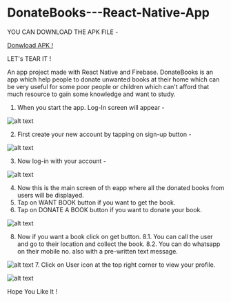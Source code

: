 # DonateBooks---React-Native-App

YOU CAN DOWNLOAD THE APK FILE - 

[Donwload APK !](https://github.com/VishalGhai/DonateBooks---React-Native-App/blob/master/Donate%20Books.apk)

LET's TEAR IT !

An app project made with React Native and Firebase.
DonateBooks is an app which help people to donate unwanted books at their home which can be very useful
for some poor people or children which can't afford that much resource to gain some knowledge and want to study.

1. When you start the app. Log-In screen will appear - 

![alt text](https://github.com/VishalGhai/DonateBooks---React-Native-App/blob/master/LoginPage.jpg)

2. First create your new account by tapping on sign-up button - 

![alt text](https://github.com/VishalGhai/DonateBooks---React-Native-App/blob/master/SignUp.jpg)

3. Now log-in with your account - 

![alt text](https://github.com/VishalGhai/DonateBooks---React-Native-App/blob/master/HomePage.jpg)

4. Now this is the main screen of th eapp where all the donated books from users will be displayed.
5. Tap on WANT BOOK button if you want to get the book.
6. Tap on DONATE A BOOK button if you want to donate your book.

![alt text](https://github.com/VishalGhai/DonateBooks---React-Native-App/blob/master/GetBook.jpg)

8. Now if you want a book click on get button.
  8.1. You can call the user and go to their location and collect the book.
  8.2. You can do whatsapp on their mobile no. also with a pre-written text message.
  
![alt text](https://github.com/VishalGhai/DonateBooks---React-Native-App/blob/master/DoWhatsapp.jpg)
7. Click on User icon at the top right corner to view your profile.

![alt text](https://github.com/VishalGhai/DonateBooks---React-Native-App/blob/master/UserPage.jpg)

Hope You Like It !
